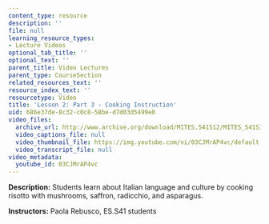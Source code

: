 ```yaml
---
content_type: resource
description: ''
file: null
learning_resource_types:
- Lecture Videos
optional_tab_title: ''
optional_text: ''
parent_title: Video Lectures
parent_type: CourseSection
related_resources_text: ''
resource_index_text: ''
resourcetype: Video
title: 'Lesson 2: Part 3 - Cooking Instruction'
uid: 686e37de-8c32-c0c8-58be-d7d03d5499e0
video_files:
  archive_url: http://www.archive.org/download/MITES.S41S12/MITES_S41S12_Lesson2_Part3_300k.mp4
  video_captions_file: null
  video_thumbnail_file: https://img.youtube.com/vi/03CJMrAP4vc/default.jpg
  video_transcript_file: null
video_metadata:
  youtube_id: 03CJMrAP4vc
---
```


**Description:** Students learn about Italian language and culture by cooking risotto with mushrooms, saffron, radicchio, and asparagus.

**Instructors:** Paola Rebusco, ES.S41 students